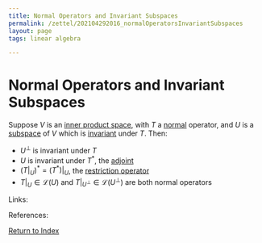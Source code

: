```yaml
---
title: Normal Operators and Invariant Subspaces
permalink: /zettel/202104292016_normalOperatorsInvariantSubspaces
layout: page
tags: linear algebra

---
```

# Normal Operators and Invariant Subspaces

Suppose $V$ is an [inner product space](202102141708_innerProductSpace), with $T$ a [normal](202102162200_normalOperatorDefinition)
operator, and $U$ is a [subspace](202102061429_subspaceDefinition) of $V$ which is [invariant](202102120907_invariantSubspace) 
under $T$. Then:
- $U^{\bot}$ is invariant under $T$
- $U$ is invariant under $T^{\ast}$, the [adjoint](202102161843_adjointDefinition)
- $(T \vert_{U})^{\ast} = (T^{\ast}) \vert_U$, the [restriction operator](202102121258_restrictionOperatorDefinition)
- $T \vert_U \in \mathcal{L}(U)$ and $T \vert_{U^{\bot}} \in \mathcal{L} ( U^{\bot} )$ are both normal operators

Links: 

References: 

[Return to Index](index)